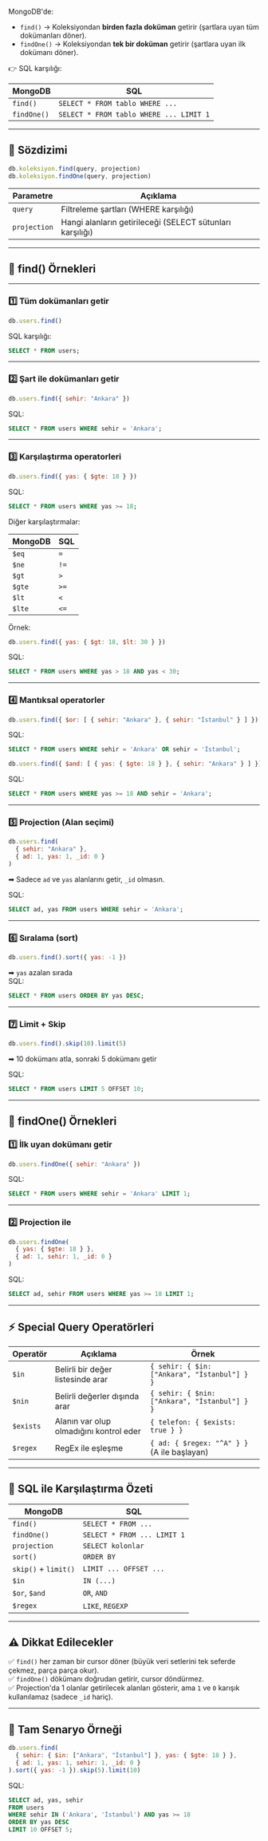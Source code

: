 
MongoDB'de:

- `find()` → Koleksiyondan **birden fazla doküman** getirir (şartlara uyan tüm dokümanları döner).
- `findOne()` → Koleksiyondan **tek bir doküman** getirir (şartlara uyan ilk dokümanı döner).

👉 SQL karşılığı:

|MongoDB|SQL|
|---|---|
|`find()`|`SELECT * FROM tablo WHERE ...`|
|`findOne()`|`SELECT * FROM tablo WHERE ... LIMIT 1`|

---

## 🔑 **Sözdizimi**

```js
db.koleksiyon.find(query, projection)
db.koleksiyon.findOne(query, projection)
```

|Parametre|Açıklama|
|---|---|
|`query`|Filtreleme şartları (WHERE karşılığı)|
|`projection`|Hangi alanların getirileceği (SELECT sütunları karşılığı)|

---

## 🚀 **find() Örnekleri**

---

### 1️⃣ **Tüm dokümanları getir**

```js
db.users.find()
```

SQL karşılığı:

```sql
SELECT * FROM users;
```

---

### 2️⃣ **Şart ile dokümanları getir**

```js
db.users.find({ sehir: "Ankara" })
```

SQL:

```sql
SELECT * FROM users WHERE sehir = 'Ankara';
```

---

### 3️⃣ **Karşılaştırma operatorleri**

```js
db.users.find({ yas: { $gte: 18 } })
```

SQL:

```sql
SELECT * FROM users WHERE yas >= 18;
```

Diğer karşılaştırmalar:

|MongoDB|SQL|
|---|---|
|`$eq`|`=`|
|`$ne`|`!=`|
|`$gt`|`>`|
|`$gte`|`>=`|
|`$lt`|`<`|
|`$lte`|`<=`|

Örnek:

```js
db.users.find({ yas: { $gt: 18, $lt: 30 } })
```

SQL:

```sql
SELECT * FROM users WHERE yas > 18 AND yas < 30;
```

---

### 4️⃣ **Mantıksal operatorler**

```js
db.users.find({ $or: [ { sehir: "Ankara" }, { sehir: "İstanbul" } ] })
```

SQL:

```sql
SELECT * FROM users WHERE sehir = 'Ankara' OR sehir = 'İstanbul';
```

```js
db.users.find({ $and: [ { yas: { $gte: 18 } }, { sehir: "Ankara" } ] })
```

SQL:

```sql
SELECT * FROM users WHERE yas >= 18 AND sehir = 'Ankara';
```

---

### 5️⃣ **Projection (Alan seçimi)**

```js
db.users.find(
  { sehir: "Ankara" },
  { ad: 1, yas: 1, _id: 0 }
)
```

➡ Sadece `ad` ve `yas` alanlarını getir, `_id` olmasın.

SQL:

```sql
SELECT ad, yas FROM users WHERE sehir = 'Ankara';
```

---

### 6️⃣ **Sıralama (sort)**

```js
db.users.find().sort({ yas: -1 })
```

➡ `yas` azalan sırada  
SQL:

```sql
SELECT * FROM users ORDER BY yas DESC;
```

---

### 7️⃣ **Limit + Skip**

```js
db.users.find().skip(10).limit(5)
```

➡ 10 dokümanı atla, sonraki 5 dokümanı getir

SQL:

```sql
SELECT * FROM users LIMIT 5 OFFSET 10;
```

---

## 🚀 **findOne() Örnekleri**

### 1️⃣ **İlk uyan dokümanı getir**

```js
db.users.findOne({ sehir: "Ankara" })
```

SQL:

```sql
SELECT * FROM users WHERE sehir = 'Ankara' LIMIT 1;
```

---

### 2️⃣ **Projection ile**

```js
db.users.findOne(
  { yas: { $gte: 18 } },
  { ad: 1, sehir: 1, _id: 0 }
)
```

SQL:

```sql
SELECT ad, sehir FROM users WHERE yas >= 18 LIMIT 1;
```

---

## ⚡ **Special Query Operatörleri**

|Operatör|Açıklama|Örnek|
|---|---|---|
|`$in`|Belirli bir değer listesinde arar|`{ sehir: { $in: ["Ankara", "İstanbul"] } }`|
|`$nin`|Belirli değerler dışında arar|`{ sehir: { $nin: ["Ankara", "İstanbul"] } }`|
|`$exists`|Alanın var olup olmadığını kontrol eder|`{ telefon: { $exists: true } }`|
|`$regex`|RegEx ile eşleşme|`{ ad: { $regex: "^A" } }` (A ile başlayan)|

---

## 🎯 **SQL ile Karşılaştırma Özeti**

| MongoDB              | SQL                         |
| -------------------- | --------------------------- |
| `find()`             | `SELECT * FROM ...`         |
| `findOne()`          | `SELECT * FROM ... LIMIT 1` |
| `projection`         | `SELECT kolonlar`           |
| `sort()`             | `ORDER BY`                  |
| `skip()` + `limit()` | `LIMIT ... OFFSET ...`      |
| `$in`                | `IN (...)`                  |
| `$or`, `$and`        | `OR`, `AND`                 |
| `$regex`             | `LIKE`, `REGEXP`            |

---

## ⚠ **Dikkat Edilecekler**

✅ `find()` her zaman bir cursor döner (büyük veri setlerini tek seferde çekmez, parça parça okur).  
✅ `findOne()` dökümanı doğrudan getirir, cursor döndürmez.  
✅ Projection'da 1 olanlar getirilecek alanları gösterir, ama `1` ve `0` karışık kullanılamaz (sadece `_id` hariç).

---

## 📝 **Tam Senaryo Örneği**

```js
db.users.find(
  { sehir: { $in: ["Ankara", "İstanbul"] }, yas: { $gte: 18 } },
  { ad: 1, yas: 1, sehir: 1, _id: 0 }
).sort({ yas: -1 }).skip(5).limit(10)
```

SQL:

```sql
SELECT ad, yas, sehir 
FROM users 
WHERE sehir IN ('Ankara', 'İstanbul') AND yas >= 18
ORDER BY yas DESC
LIMIT 10 OFFSET 5;
```
